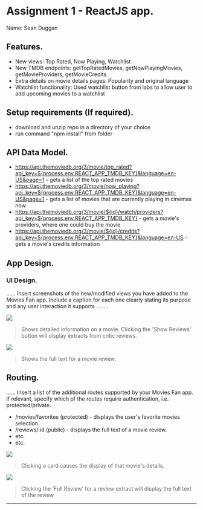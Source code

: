# Assignment 1 - ReactJS app.

Name: Sean Duggan

## Features. 
 + New views: Top Rated, Now Playing, Watchlist
 + New TMDB endpoints: getTopRatedMovies, getNowPlayingMovies, getMovieProviders, getMovieCredits
 + Extra details on movie details pages: Popularity and original language
 + Watchlist functionality: Used watchlist button from labs to allow user to add upcoming movies to a watchlist

## Setup requirements (If required).

+ download and unzip repo in a directory of your choice
+ run command "npm install" from folder

## API Data Model.
+ https://api.themoviedb.org/3/movie/top_rated?api_key=${process.env.REACT_APP_TMDB_KEY}&language=en-US&page=1 - gets a list of the top rated movies
+ https://api.themoviedb.org/3/movie/now_playing?api_key=${process.env.REACT_APP_TMDB_KEY}&language=en-US&page=1 - gets a list of movies that are currently playing in cinemas now
+ https://api.themoviedb.org/3/movie/${id}/watch/providers?api_key=${process.env.REACT_APP_TMDB_KEY} - gets a movie's providers, where one could buy the movie
+ https://api.themoviedb.org/3/movie/${id}/credits?api_key=${process.env.REACT_APP_TMDB_KEY}&language=en-US - gets a movie's credits information

## App Design.

### UI Design.

...... Insert screenshots of the new/modified views you have added to the Movies Fan app. Include a caption for each one clearly stating its purpose and any user interaction it supports ........

![][movieDetail]
>Shows detailed information on a movie. Clicking the 'Show Reviews' button will display extracts from critic reviews.

![][review]
>Shows the full text for a movie review. 

## Routing.

...... Insert a list of the additional routes supported by your Movies Fan app. If relevant, specify which of the routes require authentication, i.e. protected/private.

+ /movies/favorites (protected) - displays the user's favorite movies selection.
+ /reviews/:id (public) - displays the full text of a movie review.
+ etc.
+ etc.

![][cardLink]
> Clicking a card causes the display of that movie's details.

![][reviewLink]
>Clicking the 'Full Review' for a review extract will display the full text of the review

---------------------------------

[model]: ./data.jpg
[movieDetail]: ./public/movieDetail.png
[review]: ./public/review.png
[reviewLink]: ./public/reviewLink.png
[cardLink]: ./public/cardLink.png
[stories]: ./public/storybook.png
